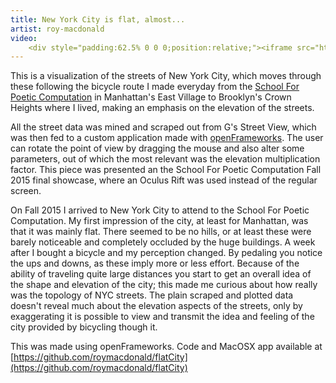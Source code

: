 ```yaml
---
title: New York City is flat, almost...
artist: roy-macdonald
video:
    <div style="padding:62.5% 0 0 0;position:relative;"><iframe src="https://player.vimeo.com/video/143779655" style="position:absolute;top:0;left:0;width:100%;height:100%;" frameborder="0" allow="autoplay; fullscreen" allowfullscreen></iframe></div><script src="https://player.vimeo.com/api/player.js"></script>
---
```

This is a visualization of the streets of New York City, which moves through these following the bicycle route I made everyday from the [School For Poetic Computation](http://sfpc.io) in Manhattan's East Village to Brooklyn's Crown Heights where I lived, making an emphasis on the elevation of the streets.

All the street data was mined and scraped out from G's Street View, which was then fed to a custom application made with [openFrameworks](http://openframeworks.cc). The user can rotate the point of view by dragging the mouse and also alter some parameters, out of which the most relevant was the elevation multiplication factor. This piece was presented an the School For Poetic Computation Fall 2015 final showcase, where an Oculus Rift was used instead of the regular screen.

On Fall 2015 I arrived to New York City to attend to the School For Poetic Computation. My first impression of the city, at least for Manhattan, was that it was mainly flat. There seemed to be no hills, or at least these were barely noticeable and completely occluded by the huge buildings. A week after I bought a bicycle and my perception changed. By pedaling you notice the ups and downs, as these imply more or less effort. Because of the ability of traveling quite large distances you start to get an overall idea of the shape and elevation of the city; this made me curious about how really was the topology of NYC streets.
The plain scraped and plotted data doesn't reveal much about the elevation aspects of the streets, only by exaggerating it is possible to view and transmit the idea and feeling of the city provided by bicycling though it.

This was made using openFrameworks.
Code and MacOSX app available at [https://github.com/roymacdonald/flatCity](https://github.com/roymacdonald/flatCity)
